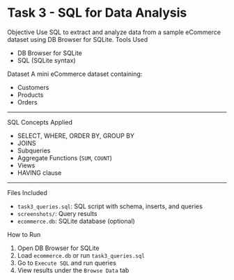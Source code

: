 # Task 3 - SQL for Data Analysis

Objective
Use SQL to extract and analyze data from a sample eCommerce dataset using DB Browser for SQLite.
Tools Used
- DB Browser for SQLite
- SQL (SQLite syntax)

Dataset
A mini eCommerce dataset containing:
- Customers
- Products
- Orders

---

SQL Concepts Applied
- SELECT, WHERE, ORDER BY, GROUP BY
- JOINS
- Subqueries
- Aggregate Functions (`SUM`, `COUNT`)
- Views
- HAVING clause

---

Files Included
- `task3_queries.sql`: SQL script with schema, inserts, and queries
- `screenshots/`: Query results
- `ecommerce.db`: SQLite database (optional)

How to Run
1. Open DB Browser for SQLite
2. Load `ecommerce.db` or run `task3_queries.sql`
3. Go to `Execute SQL` and run queries
4. View results under the `Browse Data` tab
